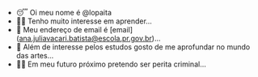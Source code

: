 - 😴 Oi meu nome é @lopaita
- 👩‍🎓 Tenho muito interesse em aprender...
- 📩 Meu endereço de email é [email] (ana.juliavacari.batista@escola.pr.gov.br)...
- 💃 Além de interesse pelos estudos gosto de me aprofundar no mundo das artes...
- 🕵️‍♀️ Em meu futuro próximo pretendo ser perita criminal...
